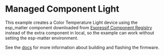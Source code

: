 # Managed Component Light

This example creates a Color Temperature Light device using the esp_matter component downloaded from [Espressif Component Registry](https://components.espressif.com/) instead of the extra component in local, so the example can work without setting the esp-matter environment.

See the [docs](https://docs.espressif.com/projects/esp-matter/en/latest/esp32/developing.html) for more information about building and flashing the firmware.
